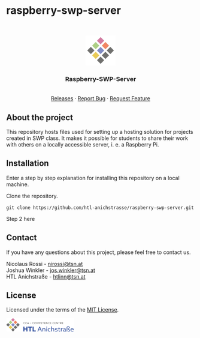 # raspberry-swp-server

<br/>
<p align="center">
  <a href="https://htl-anichstrasse.tirol">
    <img src="./.github/htl-logo.png" alt="Logo" width="80" height="80">
  </a>

  <h3 align="center">Raspberry-SWP-Server</h3>

  <p align="center">
    <br/>
    <a href="https://github.com/htl-anichstrasse/template/releases">Releases</a>
    ·
    <a href="https://github.com/htl-anichstrasse/template/issues">Report Bug</a>
    ·
    <a href="https://github.com/htl-anichstrasse/template/issues">Request Feature</a>
  </p>
</p>

## About the project

This repository hosts files used for setting up a hosting solution for projects created in SWP class. It makes it possible for students to share their work with others on a locally accessible server, i. e. a Raspberry Pi.

## Installation

Enter a step by step explanation for installing this repository on a local machine.

Clone the repository.
```
git clone https://github.com/htl-anichstrasse/raspberry-swp-server.git
```

Step 2 here

## Contact

If you have any questions about this project, please feel free to contact us.

Nicolaus Rossi - nirossi@tsn.at<br>
Joshua Winkler - jos.winkler@tsn.at<br>
HTL Anichstraße - htlinn@tsn.at

## License

Licensed under the terms of the [MIT License](/LICENSE).

<a href="https://htl-anichstrasse.tirol" target="_blank"><img src=".github/logo_background.png" width="180px"></a>
